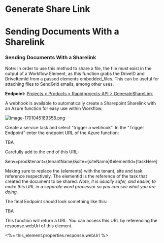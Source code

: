 # Generate Share Link

# Sending Documents With a Sharelink

### Sending Documents With a Sharelink

Note: In order to use this method to share a file, the file must exist in the output of a Workflow Element, as this function grabs the DriveID and DriveItemId from a passed elements embedded\_files. This can be useful for attaching files to SendGrid emails, among other uses.

**Endpoint:** [Projects &gt; Products &gt; Rapidprojects-API &gt; GenerateShareLink](https://app.rapidplatform.com/rapidplatform/projects/explorer/Products/Product:Products:27/Endpoint:Endpoints:5)

A webhook is available to automatically create a Sharepoint Sharelink with an Azure function for easy use within Workflow.

[![image-1701045189358.png](https://docs.rapidplatform.com/uploads/images/gallery/2023-11/scaled-1680-/4ieHUaVSocLXWNhE-image-1701045189358.png)](https://docs.rapidplatform.com/uploads/images/gallery/2023-11/4ieHUaVSocLXWNhE-image-1701045189358.png)

Create a service task and select "trigger a webhook". In the "Trigger Endpoint" enter the endpoint URL of the Azure function:

TBA

Carefully add to the end of this URL:

&amp;env=prod&amp;tenant={tenantName}&amp;site={siteName}&amp;elementId={taskHere}

Making sure to replace the {elements} with the tenant, site and task reference respectively. The elementId is the reference of the task that created the document to be shared. *Note, it is usually safer, and easier, to make this URL in a separate word processor so you can see what you are doing.*

The final Endpoint should look something like this:

TBA

This function will return a URL. You can access this URL by referencing the response.webUrl of this element.

&lt;%= this\_element.properties.response.webUrl %&gt;
